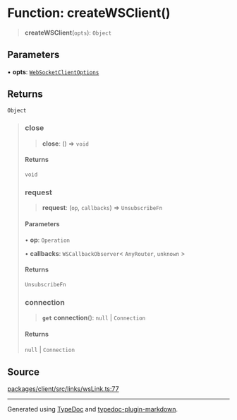 # Function: createWSClient()

> **createWSClient**(`opts`): `Object`

## Parameters

• **opts**: [`WebSocketClientOptions`](../interfaces/WebSocketClientOptions.md)

## Returns

`Object`

> ### close
>
> > **close**: () => `void`
>
> #### Returns
>
> `void`
>
> ### request
>
> > **request**: (`op`, `callbacks`) => `UnsubscribeFn`
>
> #### Parameters
>
> • **op**: `Operation`
>
> • **callbacks**: `WSCallbackObserver`\< `AnyRouter`, `unknown` \>
>
> #### Returns
>
> `UnsubscribeFn`
>
> ### connection
>
> > **`get`** **connection**(): `null` \| `Connection`
>
> #### Returns
>
> `null` \| `Connection`
>

## Source

[packages/client/src/links/wsLink.ts:77](https://github.com/trpc/trpc/blob/caccce64/packages/client/src/links/wsLink.ts#L77)

***

Generated using [TypeDoc](https://typedoc.org) and [typedoc-plugin-markdown](https://typedoc-plugin-markdown.org).
